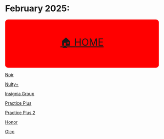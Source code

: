 # February 2025:


<!-- MENU: -->
<div align="center" style="background-color: red;padding:20px 0;font-size:2rem;border-radius: 10px;">

<a href="../README.md">🏠 HOME</a>

</div>

[Noir](https://lucy-de-rojas.github.io/emails/emails/February2025/noir/index.html)

[Nulty+](https://lucy-de-rojas.github.io/emails/emails/February2025/NuttyPlus/index.html)

[Insignia Group](https://lucy-de-rojas.github.io/emails/emails/February2025/InsigniaGroup/index.html)



[Practice Plus](https://lucy-de-rojas.github.io/emails/emails/February2025/PracticePlus/index.html)


[Practice Plus 2](https://lucy-de-rojas.github.io/emails/emails/February2025/PracticePlus/thankYou2.html)


[Honor](https://lucy-de-rojas.github.io/emails/emails/February2025/honor/index.html)


[Olco](https://lucy-de-rojas.github.io/emails/emails/February2025/olco/index.html)
